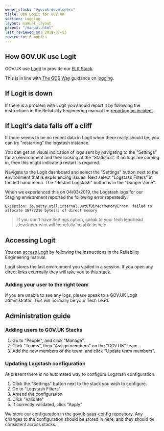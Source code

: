 ```yaml
---
owner_slack: "#govuk-developers"
title: Use Logit for GOV.UK
section: Logging
layout: manual_layout
parent: "/manual.html"
last_reviewed_on: 2019-07-03
review_in: 6 months
---
```


## How GOV.UK use Logit

GOV.UK use [Logit](https://logit.io) to provide our
[ELK Stack](https://www.elastic.co/webinars/introduction-elk-stack).

This is in line with [The GDS Way](https://gds-way.cloudapps.digital/) guidance
on [logging](https://gds-way.cloudapps.digital/standards/logging.html).

## If Logit is down

If there is a problem with Logit you should report it by following the
instructions in the Reliability Engineering manual for [reporting an incident](https://reliability-engineering.cloudapps.digital/logging.html#logit-incident-management).

## If Logit's data falls off a cliff

If there seems to be no recent data in Logit when there really should be, you can try "restarting" the logstash instance.

You can get an visual indication of logs sent by navigating to the "Settings" for an environment and then looking at the "Statistics". If no logs are coming in, then this might indicate a restart is required.

Navigate to the Logit dashboard and select the "Settings" button next to the environment that is experiencing issues. Next select "Logstash Filters" in the left hand menu. The "Restart Logstash" button is in the "Danger Zone".

When we experienced this on 04/03/2019, the Logstash logs for our Staging environment reported the following error repeatedly:

```
Exception: io.netty.util.internal.OutOfDirectMemoryError: failed to allocate 16777216 byte(s) of direct memory
```

> If you don't have Settings option, speak to your tech lead/lead developer who will hopefully be able to help.

## Accessing Logit

You can [access Logit](https://reliability-engineering.cloudapps.digital/logging.html#get-started-with-logit) by following the instructions in the Reliability Engineering manual.

Logit stores the last environment you visited in a session. If you open any
direct links externally they will take you to this stack.

### Adding your user to the right team

If you are unable to see any logs, please speak to a GOV.UK Logit administrator.
This will normally be your Tech Lead.

## Administration guide

### Adding users to GOV.UK Stacks

1. Go to "People", and click "Manage".
2. Click "Teams", then "Assign members" on the "GOV.UK" team.
3. Add the new members of the team, and click "Update team members".

### Updating Logstash configuration

At present there is no automated way to configure Logstash configuration.

1. Click the "Settings" button next to the stack you wish to configure.
2. Go to "Logstash Filters"
3. Amend the configuration
4. Click "Validate"
5. If correctly validated, click "Apply"

We store our configuration in the [govuk-saas-config](https://github.com/alphagov/govuk-saas-config)
repository. Any changes to the configuration should be stored in here, and they
should be consistent across stacks.
